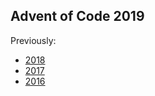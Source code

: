 Advent of Code 2019
-------------------

Previously:

 * [2018](https://github.com/inrick/aoc2018)
 * [2017](https://github.com/inrick/aoc2017)
 * [2016](https://github.com/inrick/aoc2016)
